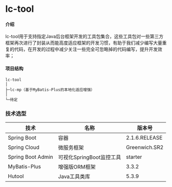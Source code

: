 # lc-tool

#### 介绍
lc-tool用于支持指定Java后台框架开发的工具包集合，这些工具包对一些第三方框架再次进行了封装从而能高度适应框架的开发习惯，有助于我们减少编写大量重复的代码，在开发的过程中减少关注一些完全可忽略掉的代码编写，提升开发效率；

#### 项目结构
```
lc-tool
│
├─lc-mp（基于MyBatis-Plus的本地化适应增强）   
│      
└─待定
```

### 技术选型
技术 | 名称 | 版本号
----|------|----
Spring Boot | 容器  | 2.1.6.RELEASE
Spring Cloud | 微服务框架  | Greenwich.SR2
Spring Boot Admin | 可视化SpringBoot监控工具  | starter
MyBatis-Plus | 增强版ORM框架  | 3.3.2
Hutool | Java工具类库  | 5.3.9
